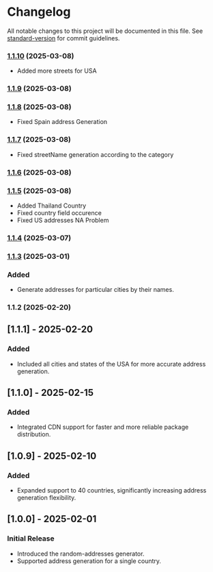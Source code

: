 # Changelog

All notable changes to this project will be documented in this file. See [standard-version](https://github.com/conventional-changelog/standard-version) for commit guidelines.

### [1.1.10](https://github.com/textcompare/random-addresses-generator/compare/v1.1.9...v1.1.10) (2025-03-08)
- Added more streets for USA

### [1.1.9](https://github.com/textcompare/random-addresses-generator/compare/v1.1.8...v1.1.9) (2025-03-08)

### [1.1.8](https://github.com/textcompare/random-addresses-generator/compare/v1.1.7...v1.1.8) (2025-03-08)
- Fixed Spain address Generation

### [1.1.7](https://github.com/textcompare/random-addresses-generator/compare/v1.1.6...v1.1.7) (2025-03-08)
- Fixed streetName generation according to the category

### [1.1.6](https://github.com/textcompare/random-addresses-generator/compare/v1.1.5...v1.1.6) (2025-03-08)

### [1.1.5](https://github.com/textcompare/random-addresses-generator/compare/v1.1.4...v1.1.5) (2025-03-08)
- Added Thailand Country
- Fixed country field occurence
- Fixed US addresses NA Problem

### [1.1.4](https://github.com/textcompare/random-addresses-generator/compare/v1.1.3...v1.1.4) (2025-03-07)

### [1.1.3](https://github.com/textcompare/random-addresses-generator/compare/v1.1.2...v1.1.3) (2025-03-01)
### Added
- Generate addresses for particular cities by their names.

### 1.1.2 (2025-02-20)

## [1.1.1] - 2025-02-20
### Added
- Included all cities and states of the USA for more accurate address generation.

## [1.1.0] - 2025-02-15
### Added
- Integrated CDN support for faster and more reliable package distribution.

## [1.0.9] - 2025-02-10
### Added
- Expanded support to 40 countries, significantly increasing address generation flexibility.

## [1.0.0] - 2025-02-01
### Initial Release
- Introduced the random-addresses generator.
- Supported address generation for a single country.
